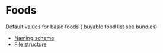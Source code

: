 # Foods

Default values for basic foods ( buyable food list see bundles)

- [Naming scheme](#naming-scheme)
- [File structure](#file-scheme)
